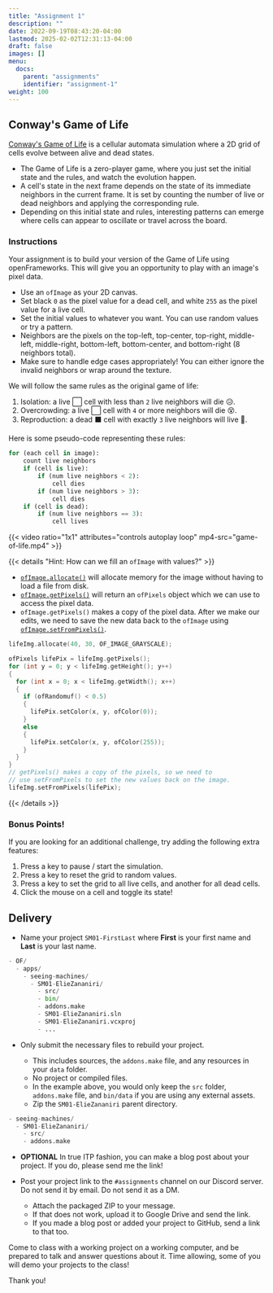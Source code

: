 ```yaml
---
title: "Assignment 1"
description: ""
date: 2022-09-19T08:43:20-04:00
lastmod: 2025-02-02T12:31:13-04:00
draft: false
images: []
menu:
  docs:
    parent: "assignments"
    identifier: "assignment-1"
weight: 100
---
```


## Conway's Game of Life

[Conway's Game of Life](https://en.wikipedia.org/wiki/Conway%27s_Game_of_Life) is a cellular automata simulation where a 2D grid of cells evolve between alive and dead states.

* The Game of Life is a zero-player game, where you just set the initial state and the rules, and watch the evolution happen.
* A cell's state in the next frame depends on the state of its immediate neighbors in the current frame. It is set by counting the number of live or dead neighbors and applying the corresponding rule.
* Depending on this initial state and rules, interesting patterns can emerge where cells can appear to oscillate or travel across the board.

### Instructions

Your assignment is to build your version of the Game of Life using openFrameworks. This will give you an opportunity to play with an image's pixel data.

* Use an `ofImage` as your 2D canvas.
* Set black `0` as the pixel value for a dead cell, and white `255` as the pixel value for a live cell.
* Set the initial values to whatever you want. You can use random values or try a pattern.
* Neighbors are the pixels on the top-left, top-center, top-right, middle-left, middle-right, bottom-left, bottom-center, and bottom-right (8 neighbors total).
* Make sure to handle edge cases appropriately! You can either ignore the invalid neighbors or wrap around the texture.

We will follow the same rules as the original game of life:

1. Isolation: a live ⬜ cell with less than `2` live neighbors will die 😥.
1. Overcrowding: a live ⬜ cell with `4` or more neighbors will die 😵.
1. Reproduction: a dead ⬛ cell with exactly `3` live neighbors will live 🐣.

Here is some pseudo-code representing these rules:

```python
for (each cell in image):
    count live neighbors
    if (cell is live):
        if (num live neighbors < 2):
            cell dies
        if (num live neighbors > 3):
            cell dies
    if (cell is dead):
        if (num live neighbors == 3):
            cell lives
```

{{< video ratio="1x1" attributes="controls autoplay loop" mp4-src="game-of-life.mp4" >}}

{{< details "Hint: How can we fill an <code>ofImage</code> with values?" >}}

* [`ofImage.allocate()`](https://openframeworks.cc/documentation/graphics/ofImage/#show_allocate) will allocate memory for the image without having to load a file from disk.
* [`ofImage.getPixels()`](https://openframeworks.cc/documentation/graphics/ofImage/#show_getPixels) will return an `ofPixels` object which we can use to access the pixel data.
* `ofImage.getPixels()` makes a copy of the pixel data. After we make our edits, we need to save the new data back to the `ofImage` using [`ofImage.setFromPixels()`](https://openframeworks.cc/documentation/graphics/ofImage/#show_setFromPixels).

```cpp
lifeImg.allocate(40, 30, OF_IMAGE_GRAYSCALE);

ofPixels lifePix = lifeImg.getPixels();
for (int y = 0; y < lifeImg.getHeight(); y++)
{
  for (int x = 0; x < lifeImg.getWidth(); x++)
  {
    if (ofRandomuf() < 0.5)
    {
      lifePix.setColor(x, y, ofColor(0));
    }
    else
    {
      lifePix.setColor(x, y, ofColor(255));
    }
  }
}
// getPixels() makes a copy of the pixels, so we need to 
// use setFromPixels to set the new values back on the image.
lifeImg.setFromPixels(lifePix);
```

{{< /details >}}

### Bonus Points!

If you are looking for an additional challenge, try adding the following extra features:

1. Press a key to pause / start the simulation.
1. Press a key to reset the grid to random values.
1. Press a key to set the grid to all live cells, and another for all dead cells.
1. Click the mouse on a cell and toggle its state!

## Delivery

* Name your project `SM01-FirstLast` where **First** is your first name and **Last** is your last name.

```python
- OF/
  - apps/
    - seeing-machines/
      - SM01-ElieZananiri/
        - src/
        - bin/
        - addons.make
        - SM01-ElieZananiri.sln
        - SM01-ElieZananiri.vcxproj
        - ...
```

* Only submit the necessary files to rebuild your project.

  * This includes sources, the `addons.make` file, and any resources in your `data` folder.
  * No project or compiled files.
  * In the example above, you would only keep the `src` folder, `addons.make` file, and `bin/data` if you are using any external assets.
  * Zip the `SM01-ElieZananiri` parent directory.

```python
- seeing-machines/
  - SM01-ElieZananiri/
    - src/
    - addons.make
```

* **OPTIONAL** In true ITP fashion, you can make a blog post about your project. If you do, please send me the link!

* Post your project link to the `#assignments` channel on our Discord server. Do not send it by email. Do not send it as a DM.

  * Attach the packaged ZIP to your message.
  * If that does not work, upload it to Google Drive and send the link.
  * If you made a blog post or added your project to GitHub, send a link to that too.

Come to class with a working project on a working computer, and be prepared to talk and answer questions about it. Time allowing, some of you will demo your projects to the class!

Thank you!

<!-- ## Solution

Here are example projects for a [basic solution](sm01-ElieZananiri-basic.zip) and a [fancy solution](sm01-ElieZananiri-fancy.zip) (with all the bonus features).

A few things to watch out for:

* While iterating through the pixels, we do not want to read values from the same array we are writing to. If we do this, we will be reading values that we are modifying and will get unexpected results.
* When counting neighbors, we want to make sure to skip the current pixel. We need to look at the 8 surrounding pixels only. -->
